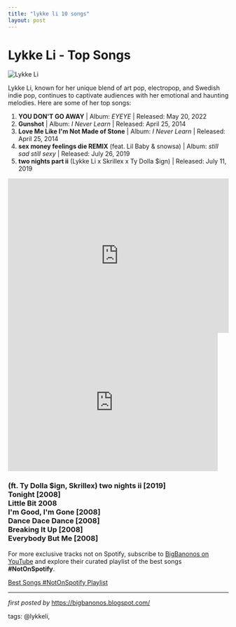 ```yaml
---
title: "lykke li 10 songs"
layout: post
---
```

<h1>Lykke Li - Top Songs</h1>
<img src="https://media.npr.org/assets/img/2011/03/18/lykkeli_wide-5d89b315b22135bd9f22708d2f7b9daf8d2d4817.jpg?s=1100&c=85&f=jpeg" alt="Lykke Li"> <p>Lykke Li, known for her unique blend of art pop, electropop, and Swedish indie pop, continues to captivate audiences with her emotional and haunting melodies. Here are some of her top songs:</p> <ol> <li><strong>YOU DON'T GO AWAY</strong> | Album: <em>EYEYE</em> | Released: May 20, 2022</li> <li><strong>Gunshot</strong> | Album: <em>I Never Learn</em> | Released: April 25, 2014</li> <li><strong>Love Me Like I'm Not Made of Stone</strong> | Album: <em>I Never Learn</em> | Released: April 25, 2014</li> <li><strong>sex money feelings die REMIX</strong> (feat. Lil Baby & snowsa) | Album: <em>still sad still sexy</em> | Released: July 26, 2019</li> <li><strong>two nights part ii</strong> (Lykke Li x Skrillex x Ty Dolla $ign) | Released: July 11, 2019</li>
</ol> <div> <iframe src="https://open.spotify.com/embed/playlist/5rEK9cHMm4QVbQ9yeMHYVO?utm_source=generator" width="100%" height="352" frameBorder="0" allowfullscreen="" allow="autoplay; clipboard-write; encrypted-media; fullscreen; picture-in-picture" loading="lazy"></iframe>
</div>
<iframe allowfullscreen="" frameborder="0" height="315" src="https://www.youtube.com/embed/M4gthx-gMK4?list=PLtuNtuTatqI0fxeEHoLssh1QVDxt9jhRs" width="95%"></iframe><br />
<h3>
(ft. Ty Dolla $ign, Skrillex) two nights ii [2019]<br />
Tonight [2008]<br />
Little Bit 2008<br />
I'm Good, I'm Gone [2008]<br />
Dance Dace Dance [2008]<br />
Breaking It Up [2008]<br />
Everybody But Me [2008]</h3>

<!--Subscribe and Playlist Links-->
<div>
    <p>For more exclusive tracks not on Spotify, subscribe to <a href="https://www.youtube.com/@BigBanonos" target="_blank">BigBanonos on YouTube</a> and explore their curated playlist of the best songs <strong>#NotOnSpotify</strong>.</p>
    <p><a href="https://www.youtube.com/playlist?list=PLtuNtuTatqI0kFahUCbtbfenC_ET5O_tr" target="_blank">Best Songs #NotOnSpotify Playlist<br /></a></p></div>

<hr />

<p><em>first posted by</em> <a href="https://bigbanonos.blogspot.com/" rel="noopener" target="_new">https://bigbanonos.blogspot.com/</a></p>

<p>tags: @lykkeli,</p>
